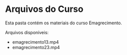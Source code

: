 # Arquivos do Curso

Esta pasta contém os materiais do curso Emagrecimento.

Arquivos disponíveis:
- emagrecimento13.mp4
- emagrecimento23.mp4
